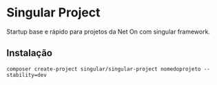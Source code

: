 # Singular Project
Startup base e rápido para projetos da Net On com singular framework. 
## Instalação

```
composer create-project singular/singular-project nomedoprojeto --stability=dev
```
